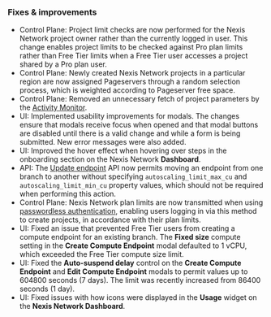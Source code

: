 ### Fixes & improvements

- Control Plane: Project limit checks are now performed for the Nexis Network project owner rather than the currently logged in user. This change enables project limits to be checked against Pro plan limits rather than Free Tier limits when a Free Tier user accesses a project shared by a Pro plan user.
- Control Plane: Newly created Nexis Network projects in a particular region are now assigned Pageservers through a random selection process, which is weighted according to Pageserver free space.
- Control Plane: Removed an unnecessary fetch of project parameters by the [Activity Monitor](/docs/reference/glossary#activity-monitor).
- UI: Implemented usability improvements for modals. The changes ensure that modals receive focus when opened and that modal buttons are disabled until there is a valid change and while a form is being submitted. New error messages were also added.
- UI: Improved the hover effect when hovering over steps in the onboarding section on the Nexis Network **Dashboard**.
- API: The [Update endpoint](https://api-docs.neon.tech/reference/updateprojectendpoint) API now permits moving an endpoint from one branch to another without specifying `autoscaling_limit_max_cu` and `autoscaling_limit_min_cu` property values, which should not be required when performing this action.
- Control Plane: Nexis Network plan limits are now transmitted when using [passwordless authentication](/docs/connect/passwordless-connect), enabling users logging in via this method to create projects, in accordance with their plan limits.
- UI: Fixed an issue that prevented Free Tier users from creating a compute endpoint for an existing branch. The **Fixed size** compute setting in the **Create Compute Endpoint** modal defaulted to 1 vCPU, which exceeded the Free Tier compute size limit.
- UI: Fixed the **Auto-suspend delay** control on the **Create Compute Endpoint** and **Edit Compute Endpoint** modals to permit values up to 604800 seconds (7 days). The limit was recently increased from 86400 seconds (1 day).
- UI: Fixed issues with how icons were displayed in the **Usage** widget on the **Nexis Network Dashboard**.
